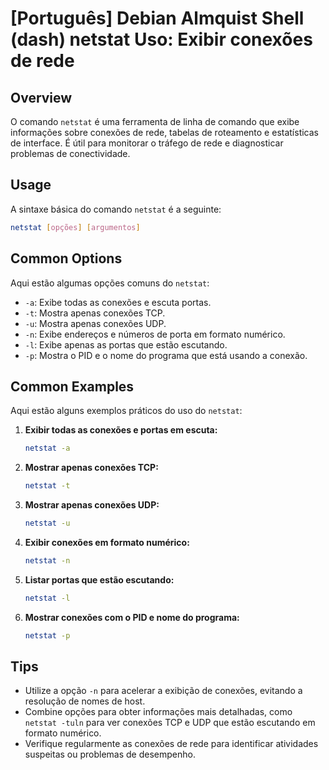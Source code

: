 # [Português] Debian Almquist Shell (dash) netstat Uso: Exibir conexões de rede

## Overview
O comando `netstat` é uma ferramenta de linha de comando que exibe informações sobre conexões de rede, tabelas de roteamento e estatísticas de interface. É útil para monitorar o tráfego de rede e diagnosticar problemas de conectividade.

## Usage
A sintaxe básica do comando `netstat` é a seguinte:

```bash
netstat [opções] [argumentos]
```

## Common Options
Aqui estão algumas opções comuns do `netstat`:

- `-a`: Exibe todas as conexões e escuta portas.
- `-t`: Mostra apenas conexões TCP.
- `-u`: Mostra apenas conexões UDP.
- `-n`: Exibe endereços e números de porta em formato numérico.
- `-l`: Exibe apenas as portas que estão escutando.
- `-p`: Mostra o PID e o nome do programa que está usando a conexão.

## Common Examples
Aqui estão alguns exemplos práticos do uso do `netstat`:

1. **Exibir todas as conexões e portas em escuta:**
   ```bash
   netstat -a
   ```

2. **Mostrar apenas conexões TCP:**
   ```bash
   netstat -t
   ```

3. **Mostrar apenas conexões UDP:**
   ```bash
   netstat -u
   ```

4. **Exibir conexões em formato numérico:**
   ```bash
   netstat -n
   ```

5. **Listar portas que estão escutando:**
   ```bash
   netstat -l
   ```

6. **Mostrar conexões com o PID e nome do programa:**
   ```bash
   netstat -p
   ```

## Tips
- Utilize a opção `-n` para acelerar a exibição de conexões, evitando a resolução de nomes de host.
- Combine opções para obter informações mais detalhadas, como `netstat -tuln` para ver conexões TCP e UDP que estão escutando em formato numérico.
- Verifique regularmente as conexões de rede para identificar atividades suspeitas ou problemas de desempenho.